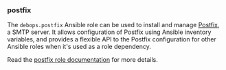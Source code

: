 ### postfix

The `debops.postfix` Ansible role can be used to install and manage
[Postfix](https://en.wikipedia.org/wiki/Postfix_%28software%29), a SMTP
server. It allows configuration of Postfix using Ansible inventory
variables, and provides a flexible API to the Postfix configuration for
other Ansible roles when it's used as a role dependency.

Read the [postfix role documentation](https://docs.debops.org/en/HEAD/ansible/roles/postfix/) for more details.
